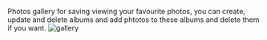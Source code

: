 Photos gallery for saving viewing your favourite photos, you can create, update and delete albums and add phtotos to these albums and delete them if you want.
![gallery](https://user-images.githubusercontent.com/36716361/80257665-b8598880-8681-11ea-838e-0328b8e5bb28.PNG)
